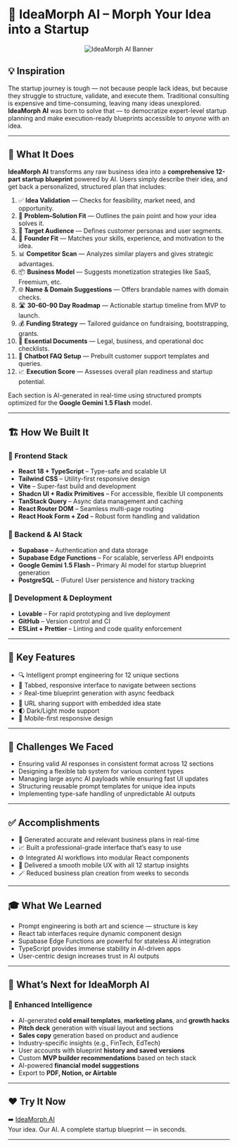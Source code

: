 # 🚀 IdeaMorph AI – Morph Your Idea into a Startup

<p align="center">
  <img src="https://drive.google.com/uc?export=view&id=1-BhUBeJy_4Vfj-pY2j_lN0Qo8baG2nVj" alt="IdeaMorph AI Banner" />
</p>

## 💡 Inspiration

The startup journey is tough — not because people lack ideas, but because they struggle to structure, validate, and execute them. Traditional consulting is expensive and time-consuming, leaving many ideas unexplored.  
**IdeaMorph AI** was born to solve that — to democratize expert-level startup planning and make execution-ready blueprints accessible to *anyone* with an idea.

---

## 🤖 What It Does

**IdeaMorph AI** transforms any raw business idea into a **comprehensive 12-part startup blueprint** powered by AI. Users simply describe their idea, and get back a personalized, structured plan that includes:

1. ✅ **Idea Validation** — Checks for feasibility, market need, and opportunity.
2. 🔧 **Problem–Solution Fit** — Outlines the pain point and how your idea solves it.
3. 🎯 **Target Audience** — Defines customer personas and user segments.
4. 🧠 **Founder Fit** — Matches your skills, experience, and motivation to the idea.
5. 📊 **Competitor Scan** — Analyzes similar players and gives strategic advantages.
6. 📦 **Business Model** — Suggests monetization strategies like SaaS, Freemium, etc.
7. 🌐 **Name & Domain Suggestions** — Offers brandable names with domain checks.
8. 🛣️ **30-60-90 Day Roadmap** — Actionable startup timeline from MVP to launch.
9. 💰 **Funding Strategy** — Tailored guidance on fundraising, bootstrapping, grants.
10. 📄 **Essential Documents** — Legal, business, and operational doc checklists.
11. 🤖 **Chatbot FAQ Setup** — Prebuilt customer support templates and queries.
12. 📈 **Execution Score** — Assesses overall plan readiness and startup potential.

Each section is AI-generated in real-time using structured prompts optimized for the **Google Gemini 1.5 Flash** model.

---

## 🏗️ How We Built It

### 🔧 Frontend Stack

- **React 18 + TypeScript** – Type-safe and scalable UI
- **Tailwind CSS** – Utility-first responsive design
- **Vite** – Super-fast build and development
- **Shadcn UI + Radix Primitives** – For accessible, flexible UI components
- **TanStack Query** – Async data management and caching
- **React Router DOM** – Seamless multi-page routing
- **React Hook Form + Zod** – Robust form handling and validation

### 🧠 Backend & AI Stack

- **Supabase** – Authentication and data storage
- **Supabase Edge Functions** – For scalable, serverless API endpoints
- **Google Gemini 1.5 Flash** – Primary AI model for startup blueprint generation
- **PostgreSQL** – (Future) User persistence and history tracking

### 🚀 Development & Deployment

- **Lovable** – For rapid prototyping and live deployment
- **GitHub** – Version control and CI
- **ESLint + Prettier** – Linting and code quality enforcement

---

## 🌟 Key Features

- 🔍 Intelligent prompt engineering for 12 unique sections
- 🧭 Tabbed, responsive interface to navigate between sections
- ⚡ Real-time blueprint generation with async feedback
- 🔗 URL sharing support with embedded idea state
- 🌓 Dark/Light mode support
- 📱 Mobile-first responsive design

---

## 🧗 Challenges We Faced

- Ensuring valid AI responses in consistent format across 12 sections
- Designing a flexible tab system for various content types
- Managing large async AI payloads while ensuring fast UI updates
- Structuring reusable prompt templates for unique idea inputs
- Implementing type-safe handling of unpredictable AI outputs

---

## ✅ Accomplishments

- 🧠 Generated accurate and relevant business plans in real-time
- 📈 Built a professional-grade interface that’s easy to use
- ⚙️ Integrated AI workflows into modular React components
- 📱 Delivered a smooth mobile UX with all 12 startup insights
- 🪄 Reduced business plan creation from weeks to seconds

---

## 🎓 What We Learned

- Prompt engineering is both art and science — structure is key
- React tab interfaces require dynamic component design
- Supabase Edge Functions are powerful for stateless AI integration
- TypeScript provides immense stability in AI-driven apps
- User-centric design increases trust in AI outputs

---

## 🔮 What’s Next for IdeaMorph AI

### 🧠 Enhanced Intelligence

- AI-generated **cold email templates**, **marketing plans**, and **growth hacks**
- **Pitch deck** generation with visual layout and sections
- **Sales copy** generation based on product and audience
- Industry-specific insights (e.g., FinTech, EdTech)
- User accounts with blueprint **history and saved versions**
- Custom **MVP builder recommendations** based on tech stack
- AI-powered **financial model suggestions**
- Export to **PDF, Notion, or Airtable**

---

## ❤️ Try It Now

➡️ [IdeaMorph AI](https://idea-morph-ai.lovable.app)  
Your idea. Our AI. A complete startup blueprint — in seconds.

---
